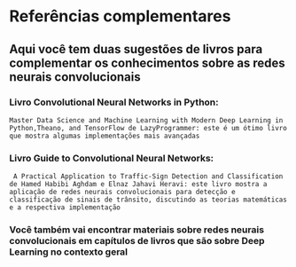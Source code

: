 # Referências complementares

## Aqui você tem duas sugestões de livros para complementar os conhecimentos sobre as redes neurais convolucionais

### Livro Convolutional Neural Networks in Python:
    Master Data Science and Machine Learning with Modern Deep Learning in Python,Theano, and TensorFlow de LazyProgrammer: este é um ótimo livro que mostra algumas implementações mais avançadas

### Livro Guide to Convolutional Neural Networks:
     A Practical Application to Traffic-Sign Detection and Classification de Hamed Habibi Aghdam e Elnaz Jahavi Heravi: este livro mostra a aplicação de redes neurais convolucionais para detecção e classificação de sinais de trânsito, discutindo as teorias matemáticas e a respectiva implementação

### Você também vai encontrar materiais sobre redes neurais convolucionais em capítulos de livros que são sobre Deep Learning no contexto geral